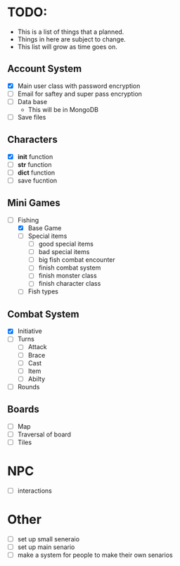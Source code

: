 # TODO:
 - This is a list of things that a planned. 
 - Things in here are subject to change.
 - This list will grow as time goes on.

## Account System
 - [x] Main user class with password encryption
 - [ ] Email for saftey and super pass encryption
 - [ ] Data base
	- This will be in MongoDB
 - [ ] Save files
## Characters
 - [x] __init__ function
 - [ ] __str__ function
 - [ ] __dict__ function
 - [ ] save fucntion
## Mini Games
 - [ ] Fishing
	 - [x] Base Game
	 - [ ] Special items
		 - [ ] good special items
		 - [ ] bad special items
	 	 - [ ] big fish combat encounter
		 - [ ] finish combat system
		 - [ ] finish monster class
		 - [ ] finish character class
	 - [ ] Fish types	
## Combat System
 - [x] Initiative
 - [ ] Turns
	 - [ ] Attack
	 - [ ] Brace
	 - [ ] Cast
	 - [ ] Item
	 - [ ] Abilty
 - [ ] Rounds
## Boards
 - [ ] Map
 - [ ] Traversal of board
 - [ ] Tiles
# NPC
 - [ ] interactions
# Other
 - [ ] set up small seneraio
 - [ ] set up main senario
 - [ ] make a system for people to make their own senarios
